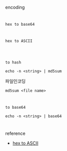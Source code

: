 encoding
#
`hex to base64`

#
`hex to ASCII`
```

```
#
`to hash`
```
echo -n <string> | md5sum
```
파일인코딩
```
md5sum <file name>
```
#
`to base64`
```
echo -n <string> | base64
```
#
reference
- [hex to ASCII](https://stackoverflow.com/questions/1604765/how-to-convert-hex-to-ascii-characters-in-the-linux-shell)